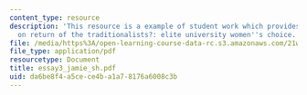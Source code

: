 ```yaml
---
content_type: resource
description: 'This resource is a example of student work which provides information
  on return of the traditionalists?: elite university women''s choice.'
file: /media/https%3A/open-learning-course-data-rc.s3.amazonaws.com/21w-735-writing-and-reading-the-essay-fall-2005/da6be8f4a5cece4ba1a78176a6008c3b_essay3_jamie_sh.pdf
file_type: application/pdf
resourcetype: Document
title: essay3_jamie_sh.pdf
uid: da6be8f4-a5ce-ce4b-a1a7-8176a6008c3b
---
```

